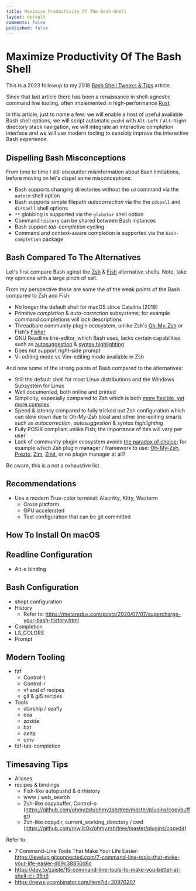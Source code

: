 ```yaml
---
title: Maximize Productivity Of The Bash Shell
layout: default
comments: false
published: false
---
```


Maximize Productivity Of The Bash Shell
=======================================

This is a 2023 followup to my 2018 [Bash Shell Tweaks &
Tips](https://bluz71.github.io/2018/03/15/bash-shell-tweaks-tips.html) article.

Since that last article there has been a renaissance in shell-agnostic command
line tooling, often implemented in high-performance
[Rust](https://www.rust-lang.org).

In this article, just to name a few: we will enable a host of useful available
Bash shell options, we will script automatic `pushd` with `Alt-Left` /
`Alt-Right` directory stack navigation, we will integrate an interactive
completion interface and we will use modern tooling to sensibly improve the
interactive Bash experience.

Dispelling Bash Misconceptions
------------------------------

From time to time I still encounter misinformation about Bash limitations,
before moving on let's dispel some misconceptions:

- Bash supports changing directories without the `cd` command via the `autocd`
  shell option
- Bash supports simple filepath *autocorrection* via the the `cdspell` and
  `dirspell` shell options
- `**` globbing is supported via the `globstar` shell option
- Command `history` can be shared between Bash instances
- Bash support *tab-completion* cycling
- Command and context-aware completion is supported via the `bash-completion`
  package

Bash Compared To The Alternatives
---------------------------------

Let's first compare Bash aginst the [Zsh](https://www.zsh.org) &
[Fish](https://fishshell.com) alternative shells. Note, take my opinions with a
large pinch of salt.

From my perspective these are some the of the weak points of the Bash compared
to Zsh and Fish:

- No longer the default shell for macOS since Catalina (2019)
- Primitive *completion* & *auto-correction* subsystems; for example command
  completions will lack descriptions
- Threadbare community plugin ecosystem, unlike Zsh's
  [Oh-My-Zsh](https://ohmyz.sh) or Fish's
  [Fisher](https://github.com/jorgebucaran/fisher)
- GNU Readline line-editor, which Bash uses, lacks certain capabilities such as
  [autosuggestion](https://github.com/zsh-users/zsh-autosuggestions) & [syntax
  highlighting](https://github.com/zsh-users/zsh-syntax-highlighting)
- Does not support right-side prompt
- Vi-editing mode vs Vim-editing mode available in Zsh

And now some of the strong points of Bash compared to the alternatives:

- Still the default shell for most Linux distributions and the Windows Subsystem
  for Linux
- Well documented, both online and printed
- Simplicity, especially compared to Zsh which is both [more flexible, yet more
  complex](https://thevaluable.dev/zsh-completion-guide-example)
- Speed & latency compared to fully tricked out Zsh configuration which can
  slow down due to Oh-My-Zsh bloat and other line-editing smarts such as
  *autocorrection*, *autosuggestion* & *syntax highlighting*
- Fully POSIX compliant unlike Fish; the importance of this will vary per user
- Lack of community plugin ecosystem avoids [the paradox of
  choice](https://en.wikipedia.org/wiki/The_Paradox_of_Choice); for example
  which Zsh plugin manager / framework to use:
  [Oh-My-Zsh](https://github.com/ohmyzsh),
  [Prezto](https://github.com/sorin-ionescu/prezto),
  [Zim](https://github.com/zimfw/zimfw),
  [Zinit](https://github.com/zdharma-continuum/zinit), or no plugin manager at
  all?

Be aware, this is a not a exhaustive list.

Recommendations
---------------

- Use a modern True-color terminal: Alacritty, Kitty, Wezterm
  - Cross platform
  - GPU accelerated
  - Text configuration that can be git committed

How To Install On macOS
----------------------

Readline Configuration
----------------------

- Alt-e binding

Bash Configuration
------------------

- shopt configuration
- History
  - Refer to: https://metaredux.com/posts/2020/07/07/supercharge-your-bash-history.html
- Completion
- LS_COLORS
- Prompt

Modern Tooling
--------------

- fzf
  - Control-t
  - Control-r
  - vf and cf recipes
  - gll & glS recipes
- Tools
  - starship / seafly
  - exa
  - zoxide
  - bat
  - delta
  - qmv
- fzf-tab-completion

Timesaving Tips
---------------
- Aliases
- recipes & bindings
  - Fish-like autopushd & dirhistory
  - www / web_search
  - Zsh-like copybuffer, Control-o
  (https://github.com/ohmyzsh/ohmyzsh/tree/master/plugins/copybuffer)
  - Zsh-like copydir, current_working_directory / cwd
  (https://github.com/mwilc0x/ohmyzsh/tree/master/plugins/copydir)




Refer to:
  - 7 Command-Line Tools That Make Your Life Easier:
    https://levelup.gitconnected.com/7-command-line-tools-that-make-your-life-easier-d69c38850d6c
  - https://dev.to/zaiste/15-command-line-tools-to-make-you-better-at-shell-cli-35n6
  - https://news.ycombinator.com/item?id=30976207
